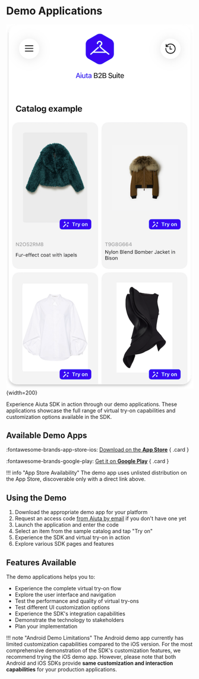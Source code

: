 # Demo Applications

![Demo App](../media/demo-app.png){width=200}

Experience Aiuta SDK in action through our demo applications. These applications showcase the full range of virtual try-on capabilities and customization options available in the SDK.

## Available Demo Apps

<div class="grid cards" markdown>

:fontawesome-brands-app-store-ios: [Download on the __App Store__](https://apps.apple.com/app/id6477541220)
{ .card }

:fontawesome-brands-google-play: [Get it on __Google Play__](https://play.google.com/store/apps/details?id=com.aiuta.fashionsdk.demo&hl=en)
{ .card }

</div>

!!! info "App Store Availability"
    The demo app uses unlisted distribution on the App Store, discoverable only with a direct link above.


## Using the Demo

1. Download the appropriate demo app for your platform
2. Request an access code [from Aiuta by email](mailto:Partnership@aiuta.com) if you don't have one yet
3. Launch the application and enter the code
4. Select an item from the sample catalog and tap "Try on" 
5. Experience the SDK and virtual try-on in action
6. Explore various SDK pages and features


## Features Available

The demo applications helps you to:

- Experience the complete virtual try-on flow
- Explore the user interface and navigation
- Test the performance and quality of virtual try-ons
- Test different UI customization options
- Experience the SDK's integration capabilities
- Demonstrate the technology to stakeholders
- Plan your implementation

!!! note "Android Demo Limitations"
    The Android demo app currently has limited customization capabilities compared to the iOS version. For the most comprehensive demonstration of the SDK's customization features, we recommend trying the iOS demo app. However, please note that both Android and iOS SDKs provide **same customization and interaction capabilities** for your production applications.
